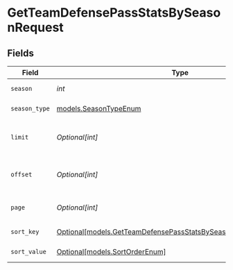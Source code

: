 # GetTeamDefensePassStatsBySeasonRequest


## Fields

| Field                                                                                                                              | Type                                                                                                                               | Required                                                                                                                           | Description                                                                                                                        | Example                                                                                                                            |
| ---------------------------------------------------------------------------------------------------------------------------------- | ---------------------------------------------------------------------------------------------------------------------------------- | ---------------------------------------------------------------------------------------------------------------------------------- | ---------------------------------------------------------------------------------------------------------------------------------- | ---------------------------------------------------------------------------------------------------------------------------------- |
| `season`                                                                                                                           | *int*                                                                                                                              | :heavy_check_mark:                                                                                                                 | Season year                                                                                                                        | 2025                                                                                                                               |
| `season_type`                                                                                                                      | [models.SeasonTypeEnum](../models/seasontypeenum.md)                                                                               | :heavy_check_mark:                                                                                                                 | Type of season                                                                                                                     | REG                                                                                                                                |
| `limit`                                                                                                                            | *Optional[int]*                                                                                                                    | :heavy_minus_sign:                                                                                                                 | Maximum number of teams to return                                                                                                  | 35                                                                                                                                 |
| `offset`                                                                                                                           | *Optional[int]*                                                                                                                    | :heavy_minus_sign:                                                                                                                 | Number of records to skip for pagination                                                                                           | 0                                                                                                                                  |
| `page`                                                                                                                             | *Optional[int]*                                                                                                                    | :heavy_minus_sign:                                                                                                                 | Page number for pagination                                                                                                         | 1                                                                                                                                  |
| `sort_key`                                                                                                                         | [Optional[models.GetTeamDefensePassStatsBySeasonQueryParamSortKey]](../models/getteamdefensepassstatsbyseasonqueryparamsortkey.md) | :heavy_minus_sign:                                                                                                                 | Field to sort by                                                                                                                   | passYpg                                                                                                                            |
| `sort_value`                                                                                                                       | [Optional[models.SortOrderEnum]](../models/sortorderenum.md)                                                                       | :heavy_minus_sign:                                                                                                                 | Sort direction                                                                                                                     | DESC                                                                                                                               |